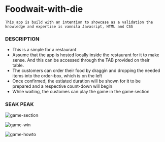 # Foodwait-with-die
    This app is build with an intention to showcase as a validation the knowledge and expertise is vannila Javasript, HTML and CSS
    
    
### DESCRIPTION
- This is a simple for a restaurant
- Assume that the app is hosted locally inside the restaurant for it to make sense. And this can be accessed through the TAB provided on their table.
- The customers can order their food by draggin and dropping the needed items into the order-box, which is on the left
- Once confirmed, the estiated duration will be shown for it to be prepared and a respective count-down will begin
- While waiting, the customes can play the game in the game section


### SEAK PEAK

![game-section](https://user-images.githubusercontent.com/64712526/128603473-3b265a90-f660-4b76-bddb-0b73648445e0.png)


![game-win](https://user-images.githubusercontent.com/64712526/128603478-ba52aa73-a606-4d2c-8fff-25c483b40bc5.png)


![game-howto](https://user-images.githubusercontent.com/64712526/128603479-25c4b758-9b2e-4055-9fea-dc0de18e1bec.png)

